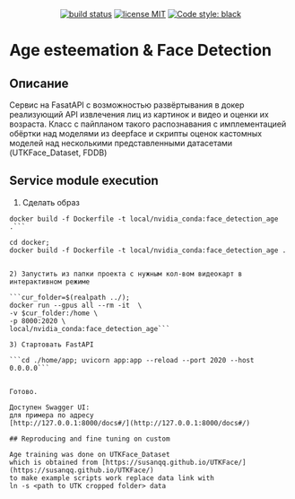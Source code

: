 
<div align="center">
  <a href="https://gitlab.com/ml_edu_tarasov/full_projects/face_p_age_detection/pipelines"><img src="https://gitlab.com/ml_edu_tarasov/full_projects/face_p_age_detection/badges/dev/pipeline.svg" alt="build status"></a>
  <a href="https://opensource.org/licenses/MIT"><img src="https://img.shields.io/badge/License-MIT-yellow.svg" alt="license MIT"></a>
  <a href="https://github.com/psf/black"><img src="https://img.shields.io/badge/code%20style-black-000000.svg" alt="Code style: black"></a>
</div>

# Age esteemation & Face Detection

## Описание

Сервис на FasatAPI с возможностью развёртывания в докер реализующий API извлечения лиц из картинок и видео и оценки их возраста. Класс с пайпланом такого распознавания с имплементацией обёртки над моделями из deepface и скрипты оценок кастомных моделей над несколькими представленными датасетами (UTKFace_Dataset, FDDB)

## Service module execution

1) Сделать образ

```cd docker;
docker build -f Dockerfile -t local/nvidia_conda:face_detection_age .```

cd docker;
docker build -f Dockerfile -t local/nvidia_conda:face_detection_age .


2) Запустить из папки проекта с нужным кол-вом видеокарт в интерактивном режиме

```cur_folder=$(realpath ../);
docker run --gpus all --rm -it  \
-v $cur_folder:/home \
-p 8000:2020 \
local/nvidia_conda:face_detection_age```

3) Стартовать FastAPI

```cd ./home/app; uvicorn app:app --reload --port 2020 --host 0.0.0.0```


Готово.

Доступен Swagger UI:
для примера по адресу 
[http://127.0.0.1:8000/docs#/](http://127.0.0.1:8000/docs#/)

## Reproducing and fine tuning on custom

Age training was done on UTKFace_Dataset
which is obtained from [https://susanqq.github.io/UTKFace/](https://susanqq.github.io/UTKFace/)
to make example scripts work replace data link with 
ln -s <path to UTK cropped folder> data

